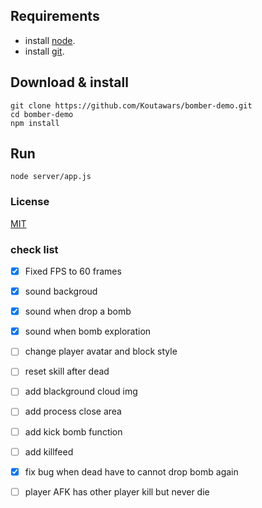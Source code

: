 ## Requirements
* install [node](https://nodejs.org/es/download/). </br>
* install [git](https://git-scm.com/downloads).
## Download & install
```console
git clone https://github.com/Koutawars/bomber-demo.git
cd bomber-demo
npm install
```
## Run
```console
node server/app.js
```
### License

[MIT](/LICENSE)

### check list
- [x] Fixed FPS to 60 frames
- [x] sound backgroud
- [x] sound when drop a bomb
- [x] sound when bomb exploration
- [ ] change player avatar and block style
- [ ] reset skill after dead
- [ ] add blackground cloud img
- [ ] add process close area
- [ ] add kick bomb function
- [ ] add killfeed
- [x] fix bug when dead have to cannot drop bomb again
- [ ] player AFK has other player kill but never die

